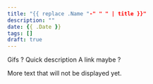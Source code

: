 ```yaml
---
title: "{{ replace .Name "-" " " | title }}"
description: ""
date: {{ .Date }}
tags: []
draft: true
---
```


Gifs ?
Quick description
A link maybe ? 

<!--more-->

More text that will not be displayed yet.